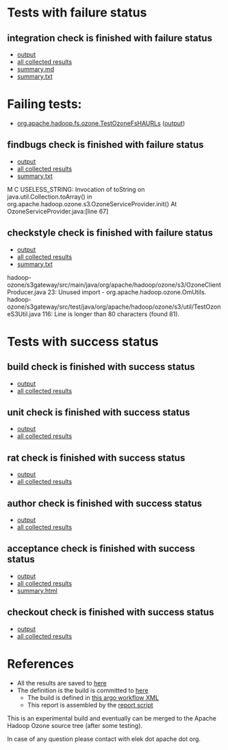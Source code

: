 # Tests with failure status

## integration check is finished with failure status

   * [output](https://raw.githubusercontent.com/elek/ozone-ci/master/pr/pr-hdds-2019-txr2z/integration/output.log)
   * [all collected results](https://github.com/elek/ozone-ci/tree/master/pr/pr-hdds-2019-txr2z/integration)
   * [summary.md](https://github.com/elek/ozone-ci/tree/master/pr/pr-hdds-2019-txr2z/integration/summary.md)
   * [summary.txt](https://github.com/elek/ozone-ci/tree/master/pr/pr-hdds-2019-txr2z/integration/summary.txt)

# Failing tests: 

 * [org.apache.hadoop.fs.ozone.TestOzoneFsHAURLs](/tmp/log/pr/pr-hdds-2019-txr2z/integration/workdir/hadoop-ozone/ozonefs/org.apache.hadoop.fs.ozone.TestOzoneFsHAURLs.txt) ([output](/tmp/log/pr/pr-hdds-2019-txr2z/integration/workdir/hadoop-ozone/ozonefs/org.apache.hadoop.fs.ozone.TestOzoneFsHAURLs-output.txt/))

## findbugs check is finished with failure status

   * [output](https://raw.githubusercontent.com/elek/ozone-ci/master/pr/pr-hdds-2019-txr2z/findbugs/output.log)
   * [all collected results](https://github.com/elek/ozone-ci/tree/master/pr/pr-hdds-2019-txr2z/findbugs)
   * [summary.txt](https://github.com/elek/ozone-ci/tree/master/pr/pr-hdds-2019-txr2z/findbugs/summary.txt)

M C USELESS_STRING: Invocation of toString on java.util.Collection.toArray() in org.apache.hadoop.ozone.s3.OzoneServiceProvider.init()  At OzoneServiceProvider.java:[line 67]

## checkstyle check is finished with failure status

   * [output](https://raw.githubusercontent.com/elek/ozone-ci/master/pr/pr-hdds-2019-txr2z/checkstyle/output.log)
   * [all collected results](https://github.com/elek/ozone-ci/tree/master/pr/pr-hdds-2019-txr2z/checkstyle)
   * [summary.txt](https://github.com/elek/ozone-ci/tree/master/pr/pr-hdds-2019-txr2z/checkstyle/summary.txt)

hadoop-ozone/s3gateway/src/main/java/org/apache/hadoop/ozone/s3/OzoneClientProducer.java
 23: Unused import - org.apache.hadoop.ozone.OmUtils.
hadoop-ozone/s3gateway/src/test/java/org/apache/hadoop/ozone/s3/util/TestOzoneS3Util.java
 116: Line is longer than 80 characters (found 81).


# Tests with success status

## build check is finished with success status

   * [output](https://raw.githubusercontent.com/elek/ozone-ci/master/pr/pr-hdds-2019-txr2z/build/output.log)
   * [all collected results](https://github.com/elek/ozone-ci/tree/master/pr/pr-hdds-2019-txr2z/build)


## unit check is finished with success status

   * [output](https://raw.githubusercontent.com/elek/ozone-ci/master/pr/pr-hdds-2019-txr2z/unit/output.log)
   * [all collected results](https://github.com/elek/ozone-ci/tree/master/pr/pr-hdds-2019-txr2z/unit)


## rat check is finished with success status

   * [output](https://raw.githubusercontent.com/elek/ozone-ci/master/pr/pr-hdds-2019-txr2z/rat/output.log)
   * [all collected results](https://github.com/elek/ozone-ci/tree/master/pr/pr-hdds-2019-txr2z/rat)


## author check is finished with success status

   * [output](https://raw.githubusercontent.com/elek/ozone-ci/master/pr/pr-hdds-2019-txr2z/author/output.log)
   * [all collected results](https://github.com/elek/ozone-ci/tree/master/pr/pr-hdds-2019-txr2z/author)


## acceptance check is finished with success status

   * [output](https://raw.githubusercontent.com/elek/ozone-ci/master/pr/pr-hdds-2019-txr2z/acceptance/output.log)
   * [all collected results](https://github.com/elek/ozone-ci/tree/master/pr/pr-hdds-2019-txr2z/acceptance)
   * [summary.html](https://elek.github.io/ozone-ci/pr/pr-hdds-2019-txr2z/acceptance/summary.html)


## checkout check is finished with success status

   * [output](https://raw.githubusercontent.com/elek/ozone-ci/master/pr/pr-hdds-2019-txr2z/checkout/output.log)
   * [all collected results](https://github.com/elek/ozone-ci/tree/master/pr/pr-hdds-2019-txr2z/checkout)




# References

 * All the results are saved to [here](https://github.com/elek/ozone-ci/tree/master/pr/pr-hdds-2019-txr2z/)
 * The definition is the build is committed to [here](https://github.com/elek/argo-ozone)
    * The build is defined in [this argo workflow XML](https://github.com/elek/argo-ozone/blob/master/ozone-build.yaml)
    * This report is assembled by the [report script](https://github.com/elek/argo-ozone/blob/master/scripts/report.sh)

This is an experimental build and eventually can be merged to the Apache Hadoop Ozone source tree (after some testing).

In case of any question please contact with elek dot apache dot org.
